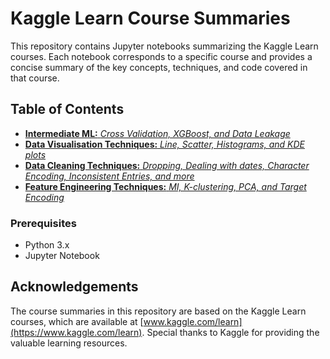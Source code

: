 # Kaggle Learn Course Summaries

This repository contains Jupyter notebooks summarizing the Kaggle Learn courses. Each notebook corresponds to a specific course and provides a concise summary of the key concepts, techniques, and code covered in that course.

## Table of Contents

- [**Intermediate ML:** *Cross Validation, XGBoost, and Data Leakage*](Kaggle_Intermediate_ML.ipynb)
- [**Data Visualisation Techniques:** *Line, Scatter, Histograms, and KDE plots*](Kaggle_DataVis.ipynb)
- [**Data Cleaning Techniques:** *Dropping, Dealing with dates, Character Encoding, Inconsistent Entries, and more*](Kaggle_DataCleaning.ipynb)
- [**Feature Engineering Techniques:** *MI, K-clustering, PCA, and Target Encoding*](Kaggle_Feature.ipynb)

### Prerequisites

- Python 3.x
- Jupyter Notebook

## Acknowledgements

The course summaries in this repository are based on the Kaggle Learn courses, which are available at [www.kaggle.com/learn](https://www.kaggle.com/learn). Special thanks to Kaggle for providing the valuable learning resources.
